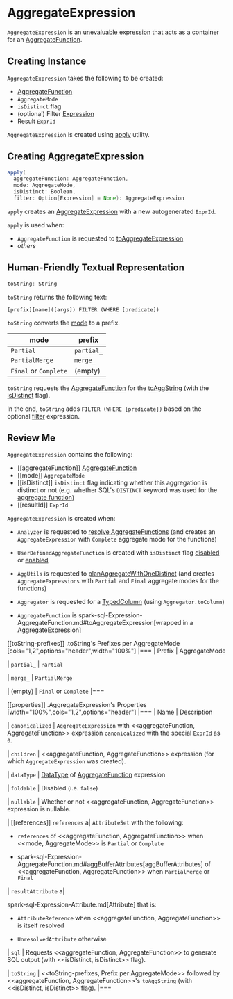 # AggregateExpression

`AggregateExpression` is an [unevaluable expression](Unevaluable.md) that acts as a container for an [AggregateFunction](#aggregateFunction).

## Creating Instance

`AggregateExpression` takes the following to be created:

* <span id="aggregateFunction"> [AggregateFunction](AggregateFunction.md)
* <span id="mode"> `AggregateMode`
* <span id="isDistinct"> `isDistinct` flag
* <span id="filter"> (optional) Filter [Expression](Expression.md)
* <span id="resultId"> Result `ExprId`

`AggregateExpression` is created using [apply](#apply) utility.

## <span id="apply"> Creating AggregateExpression

```scala
apply(
  aggregateFunction: AggregateFunction,
  mode: AggregateMode,
  isDistinct: Boolean,
  filter: Option[Expression] = None): AggregateExpression
```

`apply` creates an [AggregateExpression](#creating-instance) with a new autogenerated `ExprId`.

`apply` is used when:

* `AggregateFunction` is requested to [toAggregateExpression](AggregateFunction.md#toAggregateExpression)
* _others_

## <span id="toString"> Human-Friendly Textual Representation

```scala
toString: String
```

`toString` returns the following text:

```text
[prefix][name]([args]) FILTER (WHERE [predicate])
```

`toString` converts the [mode](#mode) to a prefix.

mode | prefix
-----|----------
 `Partial` | `partial_`
 `PartialMerge` | `merge_`
 `Final` or `Complete` | (empty)

`toString` requests the [AggregateFunction](#aggregateFunction) for the [toAggString](AggregateFunction.md#toAggString) (with the [isDistinct](#isDistinct) flag).

In the end, `toString` adds `FILTER (WHERE [predicate])` based on the optional [filter](#filter) expression.

## Review Me

`AggregateExpression` contains the following:

* [[aggregateFunction]] [AggregateFunction](AggregateFunction.md)
* [[mode]] `AggregateMode`
* [[isDistinct]] `isDistinct` flag indicating whether this aggregation is distinct or not (e.g. whether SQL's `DISTINCT` keyword was used for the [aggregate function](#aggregateFunction))
* [[resultId]] `ExprId`

`AggregateExpression` is created when:

* `Analyzer` is requested to [resolve AggregateFunctions](../Analyzer.md#ResolveFunctions) (and creates an `AggregateExpression` with `Complete` aggregate mode for the functions)

* `UserDefinedAggregateFunction` is created with `isDistinct` flag [disabled](../UserDefinedAggregateFunction.md#apply) or [enabled](../UserDefinedAggregateFunction.md#distinct)

* `AggUtils` is requested to [planAggregateWithOneDistinct](../AggUtils.md#planAggregateWithOneDistinct) (and creates `AggregateExpressions` with `Partial` and `Final` aggregate modes for the functions)

* `Aggregator` is requested for a [TypedColumn](../TypedColumn.md) (using `Aggregator.toColumn`)

* `AggregateFunction` is spark-sql-Expression-AggregateFunction.md#toAggregateExpression[wrapped in a AggregateExpression]

[[toString-prefixes]]
.toString's Prefixes per AggregateMode
[cols="1,2",options="header",width="100%"]
|===
| Prefix
| AggregateMode

| `partial_`
| `Partial`

| `merge_`
| `PartialMerge`

| (empty)
| `Final` or `Complete`
|===

[[properties]]
.AggregateExpression's Properties
[width="100%",cols="1,2",options="header"]
|===
| Name
| Description

| `canonicalized`
| `AggregateExpression` with <<aggregateFunction, AggregateFunction>> expression `canonicalized` with the special `ExprId` as `0`.

| `children`
| <<aggregateFunction, AggregateFunction>> expression (for which `AggregateExpression` was created).

| `dataType`
| [DataType](../types/DataType.md) of [AggregateFunction](#aggregateFunction) expression

| `foldable`
| Disabled (i.e. `false`)

| `nullable`
| Whether or not <<aggregateFunction, AggregateFunction>> expression is nullable.

| [[references]] `references`
a| `AttributeSet` with the following:

* `references` of <<aggregateFunction, AggregateFunction>> when <<mode, AggregateMode>> is `Partial` or `Complete`

* spark-sql-Expression-AggregateFunction.md#aggBufferAttributes[aggBufferAttributes] of <<aggregateFunction, AggregateFunction>> when `PartialMerge` or `Final`

| `resultAttribute`
a|

spark-sql-Expression-Attribute.md[Attribute] that is:

* `AttributeReference` when <<aggregateFunction, AggregateFunction>> is itself resolved

* `UnresolvedAttribute` otherwise

| `sql`
| Requests <<aggregateFunction, AggregateFunction>> to generate SQL output (with <<isDistinct, isDistinct>> flag).

| `toString`
| <<toString-prefixes, Prefix per AggregateMode>> followed by <<aggregateFunction, AggregateFunction>>'s `toAggString` (with <<isDistinct, isDistinct>> flag).
|===
